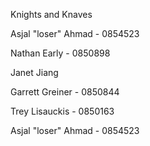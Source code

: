 Knights and Knaves

Asjal "loser" Ahmad - 0854523

Nathan Early - 0850898 

Janet Jiang

Garrett Greiner - 0850844

Trey Lisauckis - 0850163

Asjal "loser" Ahmad - 0854523
